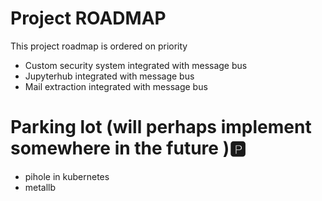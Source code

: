 # Project ROADMAP
This project roadmap is ordered on priority
* Custom security system integrated with message bus
* Jupyterhub integrated with message bus
* Mail extraction integrated with message bus


# Parking lot (will perhaps implement somewhere in the future ):parking:
* pihole in kubernetes
* metallb